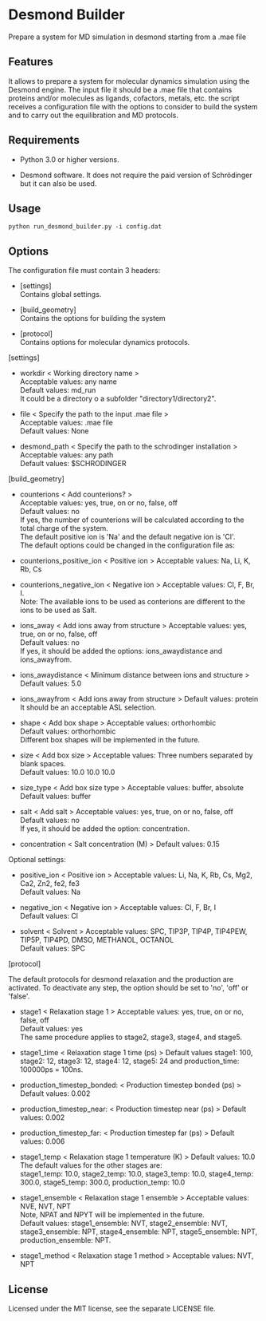 # Desmond Builder
 Prepare a system for MD simulation in desmond starting from a .mae file

## Features

It allows to prepare a system for molecular dynamics simulation using the
Desmond engine. The input file it should be a .mae file that contains proteins
and/or molecules as ligands, cofactors, metals, etc.
the script receives a configuration file with the options to consider to build 
the system and to carry out the equilibration and MD protocols.

## Requirements

* Python 3.0 or higher versions.

* Desmond software. 
It does not require the paid version of Schrödinger but it can also be used.

## Usage

```
python run_desmond_builder.py -i config.dat
```

## Options

The configuration file must contain 3 headers:
* [settings]  
Contains global settings.

* [build_geometry]  
Contains the options for building the system

* [protocol]  
Contains options for molecular dynamics protocols.

[settings]
* workdir < Working directory name >  
Acceptable values: any name  
Default values: md_run  
It could be a directory o a subfolder "directory1/directory2".  

* file < Specify the path to the input .mae file >  
Acceptable values: .mae file  
Default values: None  

* desmond_path < Specify the path to the schrodinger installation >  
Acceptable values: any path  
Default values: $SCHRODINGER  

[build_geometry]
* counterions < Add counterions? >  
Acceptable values: yes, true, on or no, false, off  
Default values: no  
If yes, the number of counterions will be calculated according to the
total charge of the system.  
The default positive ion is 'Na' and the default negative ion is 'Cl'.  
The default options could be changed in the configuration file as:  
* counterions_positive_ion < Positive ion >
Acceptable values: Na, Li, K, Rb, Cs  
* counterions_negative_ion < Negative ion >
Acceptable values: Cl, F, Br, I.  
Note: The available ions to be used as conterions are different to the ions
to be used as Salt.  

* ions_away < Add ions away from structure >
Acceptable values: yes, true, on or no, false, off  
Default values: no  
If yes, it should be added the options: ions_awaydistance and ions_awayfrom.  

* ions_awaydistance < Minimum distance between ions and structure >
Default values: 5.0  

* ions_awayfrom < Add ions away from structure >
Default values: protein  
It should be an acceptable ASL selection.  

* shape < Add box shape >
Acceptable values: orthorhombic  
Default values: orthorhombic  
Different box shapes will be implemented in the future.  

* size < Add box size >
Acceptable values: Three numbers separated by blank spaces.  
Default values: 10.0 10.0 10.0

* size_type < Add box size type >
Acceptable values: buffer, absolute  
Default values: buffer  

* salt < Add salt >
Acceptable values: yes, true, on or no, false, off  
Default values: no  
If yes, it should be added the option: concentration.  

* concentration < Salt concentration (M) >
Default values: 0.15  

Optional settings:  
* positive_ion < Positive ion > 
Acceptable values: Li, Na, K, Rb, Cs, Mg2, Ca2, Zn2, fe2, fe3  
Default values: Na  

* negative_ion < Negative ion >
Acceptable values: Cl, F, Br, I  
Default values: Cl  

* solvent < Solvent >
Acceptable values: SPC, TIP3P, TIP4P, TIP4PEW, TIP5P, TIP4PD, DMSO, METHANOL, OCTANOL  
Default values: SPC  

[protocol]

The default protocols for desmond relaxation and the production are activated.
To deactivate any step, the option should be set to 'no', 'off' or 'false'.  

* stage1 < Relaxation stage 1 >
Acceptable values: yes, true, on or no, false, off  
Default values: yes  
The same procedure applies to stage2, stage3, stage4, and stage5.  

* stage1_time < Relaxation stage 1 time (ps) >
Default values stage1: 100, stage2: 12, stage3: 12, stage4: 12, stage5: 24 and production_time: 100000ps = 100ns.  

* production_timestep_bonded: < Production timestep bonded (ps) >
Default values: 0.002  

* production_timestep_near: < Production timestep near (ps) >
Default values: 0.002  

* production_timestep_far: < Production timestep far (ps) >
Default values: 0.006  

* stage1_temp < Relaxation stage 1 temperature (K) >
Default values: 10.0  
The default values for the other stages are:  
stage1_temp: 10.0, stage2_temp: 10.0, stage3_temp: 10.0, stage4_temp: 300.0, stage5_temp: 300.0, production_temp: 10.0  

* stage1_ensemble < Relaxation stage 1 ensemble >
Acceptable values: NVE, NVT, NPT  
Note, NPAT and NPYT will be implemented in the future.  
Default values: stage1_ensemble: NVT, stage2_ensemble: NVT, stage3_ensemble: NPT, stage4_ensemble: NPT, stage5_ensemble: NPT, production_ensemble: NPT.  

* stage1_method < Relaxation stage 1 method >
Acceptable values: NVT, NPT

## License

Licensed under the MIT license, see the separate LICENSE file.
